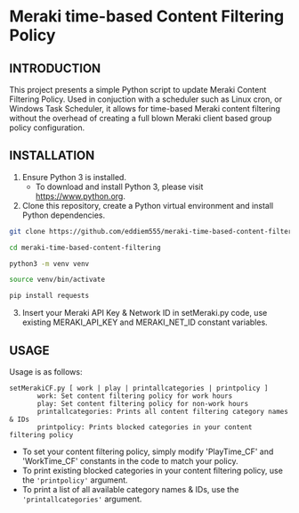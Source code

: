 # Meraki time-based Content Filtering Policy

## INTRODUCTION

This project presents a simple Python script to update Meraki Content Filtering Policy. Used in conjuction with a scheduler such as Linux cron, or Windows Task Scheduler, it allows for time-based Meraki content filtering without the overhead of creating a full blown Meraki client based group policy configuration.

## INSTALLATION

1. Ensure Python 3 is installed.
   * To download and install Python 3, please visit https://www.python.org.
2. Clone this repository, create a Python virtual environment and install Python dependencies.

```bash
git clone https://github.com/eddiem555/meraki-time-based-content-filtering.git

cd meraki-time-based-content-filtering

python3 -m venv venv

source venv/bin/activate

pip install requests
```
3. Insert your Meraki API Key & Network ID in setMeraki.py code, use existing MERAKI_API_KEY and MERAKI_NET_ID constant variables.

## USAGE

Usage is as follows:
```
setMerakiCF.py [ work | play | printallcategories | printpolicy ]
       work: Set content filtering policy for work hours
       play: Set content filtering policy for non-work hours
       printallcategories: Prints all content filtering category names & IDs
       printpolicy: Prints blocked categories in your content filtering policy
```

  * To set your content filtering policy, simply modify 'PlayTime_CF' and 'WorkTime_CF' constants in the code to match your policy.
  * To print existing blocked categories in your content filtering policy, use the `'printpolicy'` argument.
  * To print a list of all available category names & IDs, use the `'printallcategories'` argument. 

